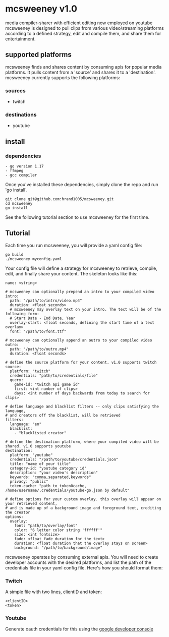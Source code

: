 # mcsweeney v1.0
media compiler-sharer with efficient editing now employed on youtube
mcsweeney is designed to pull clips from various video/streaming platforms according to a defined strategy, edit and compile them, and share them for entertainment. 

## supported platforms
mcsweeney finds and shares content by consuming apis for popular media platforms. It pulls content from a 'source' and shares it to a 'destination'. mcsweeney currently supports the following platforms:

### sources
- twitch

### destinations
- youtube

## install
### dependencies
```
- go version 1.17
- ffmpeg
- gcc compiler
```
Once you've installed these dependencies, simply clone the repo and run 'go install'.
```
git clone git@github.com:hrand1005/mcsweeney.git
cd mcsweeney
go install
```
See the following tutorial section to use mcsweeney for the first time.
## Tutorial
Each time you run mcsweeney, you will provide a yaml config file:
```
go build
./mcsweeney myconfig.yaml
```
Your config file will define a strategy for mcsweeney to retrieve, compile, edit, and finally share your content. The skeleton looks like this:
```
name: <string>

# mcsweeney can optionally prepend an intro to your compiled video
intro: 
  path: "/path/to/intro/video.mp4"
  duration: <float seconds>
  # mcsweeney may overlay text on your intro. The text will be of the following form:
  # Start Date - End Date, Year
  overlay-start: <float seconds, defining the start time of a text overlay>
  font: "/path/to/font.ttf"

# mcsweeney can optionally append an outro to your compiled video
outro:
  path: "/path/to/outro.mp4"
  duration: <float seconds>

# define the source platform for your content. v1.0 supports twitch
source: 
  platform: "twitch"
  credentials: "path/to/credentials/file"
  query:
    game-id: "twitch api game id"
    first: <int number of clips>
    days: <int number of days backwards from today to search for clips>

# define language and blacklist filters -- only clips satisfying the language, 
# and creators off the blacklist, will be retrieved
filters:
  language: "en" 
  blacklist:
    - "blacklisted creator"

# define the destination platform, where your compiled video will be shared. v1.0 supports youtube
destination:
  platform: "youtube"
  credentials: "/path/to/youtube/credentials.json"
  title: "name of your title"
  category-id: "youtube category id"
  description: "your video's description"
  keywords: "comma,separated,keywords"
  privacy: "public"
  token-cache: "path to token0cache, /home/username/.credentials/youtube-go.json by default"

# define options for your custom overlay. this overlay will appear on your retrieved content, 
# and is made up of a background image and foreground text, crediting the creator
options:
  overlay:
    font: "path/to/overlay/font"
    color: "6 letter color string 'ffffff'"
    size: <int fontsize>
    fade: <float fade duration for the text>
    duration: <float duration that the overlay stays on screen>
    background: "/path/to/background/image"
```
mcsweeney operates by consuming external apis. You will need to create developer accounts with the desired platforms, and list the path of the credentials file in your yaml config file. Here's how you should format them:
### Twitch
A simple file with two lines, clientID and token:
```
<clientID>
<token>
```
### Youtube
Generate oauth credentials for this using the [google developer console](https://console.developers.google.com/)

